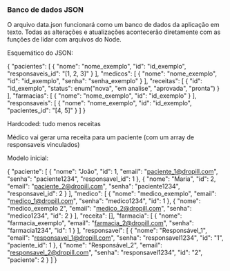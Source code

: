 ### Banco de dados JSON

O arquivo data.json funcionará como um banco de dados da aplicação em texto. Todas as alterações e atualizações acontecerão diretamente com as funções
de lidar com arquivos do Node.

Esquemático do JSON:

{
  "pacientes": [
    {
      "nome": "nome_exemplo",
      "id": "id_exemplo",
      "responsaveis_id": "[1, 2, 3]"
    }
  ],
  "medicos": [
    {
      "nome": "nome_exemplo",
      "id": "id_exemplo",
      "senha": "senha_exemplo"
    }
  ],
  "receitas": [
    {
      "id": "id_exemplo",
      "status": enum("nova", "em analise", "aprovada", "pronta")
    }
  ],
  "farmacias": [
    {
      "nome": "nome_exemplo",
      "id": "id_exemplo"
    }
  ],
  "responsaveis": [
    {
      "nome": "nome_exemplo",
      "id": "id_exemplo",
      "pacientes_id": "[4, 5]"
    }
  ]
}

Hardcoded: tudo menos receitas

Médico vai gerar uma receita para um paciente (com um array de responsaveis vinculados)


Modelo inicial:


{
  "paciente": [
    {
      "nome": "João",
      "id": 1,
      "email": "paciente_1@dropill.com",
      "senha": "paciente1234",
      "responsavel_id": 1
    },
    {
      "nome": "Maria",
      "id": 2,
      "email": "paciente_2@dropill.com",
      "senha": "paciente1234",
      "responsavel_id": 2
    }
  ],
  "medico": [
    {
      "nome": "medico_exemplo",
      "email": "medico_1@dropill.com",
      "senha": "medico1234",
      "id": 1
    },
    {
      "nome": "medico_exemplo 2",
      "email": "medico_2@dropill.com",
      "senha": "medico1234",
      "id": 2
    }
  ],
  "receita": [],
  "farmacia": [
    {
      "nome": "farmacia_exemplo",
      "email": "farmacia_2@dropill.com",
      "senha": "farmacia1234",
      "id": 1
    }
  ],
  "responsavel": [
    {
      "nome": "Responsável_1",
      "email": "responsavel_1@dropill.com",
      "senha": "responsavel1234",
      "id": "1",
      "paciente_id": 1
    },
    {
      "nome": "Responsável_2",
      "email": "responsavel_2@dropill.com",
      "senha": "responsavel1234",
      "id": "2",
      "paciente": 2
    }
  ]
}